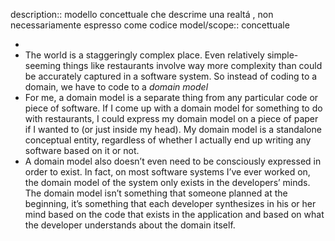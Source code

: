 description:: modello concettuale che descrime una realtá , non necessariamente espresso come codice
model/scope:: concettuale

-
- The world is a staggeringly complex place. Even relatively simple-seeming things like restaurants involve way more complexity than could be accurately captured in a software system. So instead of coding to a domain, we have to code to a *domain model*
- For me, a domain model is a separate thing from any particular code or piece of software. If I come up with a domain model for something to do with restaurants, I could express my domain model on a piece of paper if I wanted to (or just inside my head). My domain model is a standalone conceptual entity, regardless of whether I actually end up writing any software based on it or not.
- A domain model also doesn’t even need to be consciously expressed in order to exist. In fact, on most software systems I’ve ever worked on, the domain model of the system only exists in the developers’ minds. The domain model isn’t something that someone planned at the beginning, it’s something that each developer synthesizes in his or her mind based on the code that exists in the application and based on what the developer understands about the domain itself.
